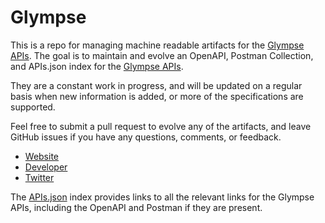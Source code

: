 # GlympseThis is a repo for managing machine readable artifacts for the [Glympse APIs](https://developer.glympse.com/). The goal is to maintain and evolve an OpenAPI, Postman Collection, and APIs.json index for the [Glympse APIs](https://developer.glympse.com/).They are a constant work in progress, and will be updated on a regular basis when new information is added, or more of the specifications are supported.Feel free to submit a pull request to evolve any of the artifacts, and leave GitHub issues if you have any questions, comments, or feedback.- [Website](https://developer.glympse.com/)- [Developer](https://developer.glympse.com/)- [Twitter](https://twitter.com/Glympse)The [APIs.json](https://github.com/api-evangelist/glympse/blob/master/apis.json) index provides links to all the relevant links for the Glympse APIs, including the OpenAPI and Postman if they are present.